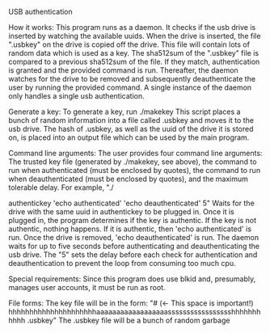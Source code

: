 USB authentication

How it works:
  This program runs as a daemon. It checks if the usb drive is inserted
  by watching the available uuids.  When the drive is inserted, the 
  file ".usbkey" on the drive is copied off the drive. This file will
  contain lots of random data which is used as a key.  The sha512sum
  of the ".usbkey" file is compared to a previous sha512sum of the file.
  If they match, authentication is granted and the provided command is run.
  Thereafter, the daemon watches for the drive to be removed and subsequently
  deauthenticate the user by running the provided command. A single instance
  of the daemon only handles a single usb authentication. 

Generate a key:
  To generate a key, run 
  ./makekey <usb drive name> <key output name> <key length>
  This script places a bunch of random information into a file 
  called .usbkey and moves it to the usb drive. The hash of .usbkey, 
  as well as the uuid of the drive it is stored on, is placed into an output
  file which can be used by the main program.

Command line arguments:
  The user provides four command line arguments: The trusted key file
  (generated by ./makekey, see above), the command to run when 
  authenticated (must be enclosed by quotes), the command to
  run when deauthenticated (must be enclosed by quotes), and the maximum
  tolerable delay. For example,
  "./<main program> authentickey 'echo authenticated' 'echo deauthenticated' 5"
  Waits for the drive with the same uuid in authentickey to be plugged
  in. Once it is plugged in, the program determines if the key is authentic.
  If the key is not authentic, nothing happens. If it is authentic, then
  'echo authenticated' is run. Once the drive is removed, 
  'echo deauthenticated' is run. The daemon waits for up to five seconds
  before authenticating and deauthenticating the usb drive. The "5" sets
  the delay before each check for authentication and deauthentication
  to prevent the loop from consuming too much cpu.

Special requirements:
  Since this program does use blkid and, presumably, manages user accounts,
  it must be run as root.

File forms:
  The key file will be in the form:
  "# (<- This space is important!) <uuid of drive>
   hhhhhhhhhhhhhhhhhhhhhaaaaaaaaaaaaaaaaaassssssssssssssssshhhhhhhhhhh .usbkey"
  The .usbkey file will be a bunch of random garbage
